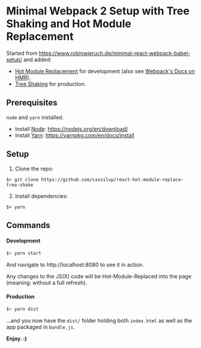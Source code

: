 # Minimal Webpack 2 Setup with Tree Shaking and Hot Module Replacement

Started from https://www.robinwieruch.de/minimal-react-webpack-babel-setup/ and added:

* [Hot Module Replacement](https://webpack.github.io/docs/hot-module-replacement.html) for development (also see [Webpack's Docs on HMR](https://github.com/webpack/docs/wiki/hot-module-replacement-with-webpack)),
* [Tree Shaking](http://www.2ality.com/2015/12/webpack-tree-shaking.html) for production.

## Prerequisites

`node` and `yarn` installed.

* Install [Node](https://nodejs.org/en/about/): https://nodejs.org/en/download/
* Install [Yarn](https://yarnpkg.com/en/): https://yarnpkg.com/en/docs/install

## Setup

1. Clone the repo:
```
$> git clone https://github.com/cassilup/react-hot-module-replace-tree-shake
```

2. Install dependencies:
```
$> yarn
```


## Commands

#### Development

```bash
$> yarn start
```
And navigate to http://localhost:8080 to see it in action.

Any changes to the JS(X) code will be Hot-Module-Replaced into the page (meaning: without a full refresh).

#### Production

```bash
$> yarn dist
```

...and you now have the `dist/` folder holding both `index.html` as well as the app packaged in `bundle.js`.

**Enjoy. :)**
